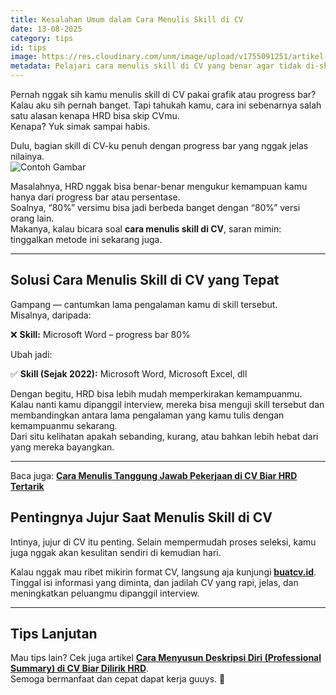 ```yaml
---
title: Kesalahan Umum dalam Cara Menulis Skill di CV
date: 13-08-2025
category: tips
id: tips
image: https://res.cloudinary.com/unm/image/upload/v1755091251/artikel-buat-cv/Mask_group_2_pb2zni.png
metadata: Pelajari cara menulis skill di CV yang benar agar tidak di-skip HRD. Hindari progress bar dan tampilkan lama pengalaman supaya CV lebih jelas dan ATS friendly.
---
```


Pernah nggak sih kamu menulis skill di CV pakai grafik atau progress bar?  
Kalau aku sih pernah banget. Tapi tahukah kamu, cara ini sebenarnya salah satu alasan kenapa HRD bisa skip CVmu.  
Kenapa? Yuk simak sampai habis.

Dulu, bagian skill di CV-ku penuh dengan progress bar yang nggak jelas nilainya.  
![Contoh Gambar](https://res.cloudinary.com/unm/image/upload/v1755089772/artikel-buat-cv/hjhkl_oyzyu0.png)

Masalahnya, HRD nggak bisa benar-benar mengukur kemampuan kamu hanya dari progress bar atau persentase.  
Soalnya, “80%” versimu bisa jadi berbeda banget dengan “80%” versi orang lain.  
Makanya, kalau bicara soal **cara menulis skill di CV**, saran mimin: tinggalkan metode ini sekarang juga.

---

## Solusi Cara Menulis Skill di CV yang Tepat

Gampang — cantumkan lama pengalaman kamu di skill tersebut.  
Misalnya, daripada:

❌ **Skill:** Microsoft Word – progress bar 80%

Ubah jadi:

✅ **Skill (Sejak 2022):** Microsoft Word, Microsoft Excel, dll

Dengan begitu, HRD bisa lebih mudah memperkirakan kemampuanmu.  
Kalau nanti kamu dipanggil interview, mereka bisa menguji skill tersebut dan membandingkan antara lama pengalaman yang kamu tulis dengan kemampuanmu sekarang.  
Dari situ kelihatan apakah sebanding, kurang, atau bahkan lebih hebat dari yang mereka bayangkan.

---

Baca juga: **[Cara Menulis Tanggung Jawab Pekerjaan di CV Biar HRD Tertarik](https://buatcv.id/cara-menulis-tanggung-jawab-cv)**

## Pentingnya Jujur Saat Menulis Skill di CV

Intinya, jujur di CV itu penting. Selain mempermudah proses seleksi, kamu juga nggak akan kesulitan sendiri di kemudian hari.

Kalau nggak mau ribet mikirin format CV, langsung aja kunjungi **[buatcv.id](https://buatcv.id)**.  
Tinggal isi informasi yang diminta, dan jadilah CV yang rapi, jelas, dan meningkatkan peluangmu dipanggil interview.

---

## Tips Lanjutan

Mau tips lain? Cek juga artikel **[Cara Menyusun Deskripsi Diri (Professional Summary) di CV Biar Dilirik HRD](https://buatcv.id/cara-menyusun-deskripsi-diri)**.  
Semoga bermanfaat dan cepat dapat kerja guuys. 🚀
